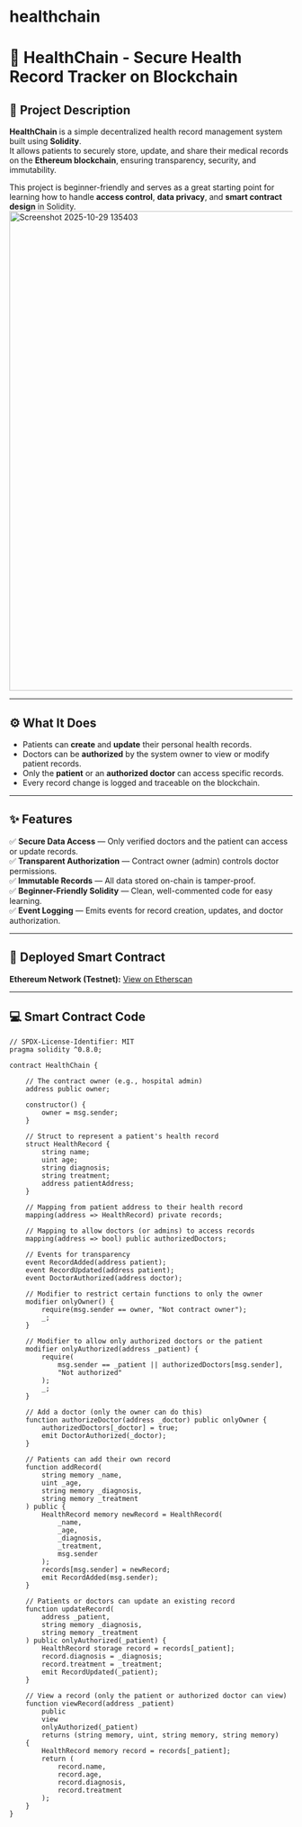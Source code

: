 # healthchain
# 🏥 HealthChain - Secure Health Record Tracker on Blockchain

## 🧠 Project Description
**HealthChain** is a simple decentralized health record management system built using **Solidity**.  
It allows patients to securely store, update, and share their medical records on the **Ethereum blockchain**, ensuring transparency, security, and immutability.  

This project is beginner-friendly and serves as a great starting point for learning how to handle **access control**, **data privacy**, and **smart contract design** in Solidity.
<img width="1908" height="852" alt="Screenshot 2025-10-29 135403" src="https://github.com/user-attachments/assets/63613166-6990-4c82-ac89-868885974e8e" />



---

## ⚙️ What It Does
- Patients can **create** and **update** their personal health records.  
- Doctors can be **authorized** by the system owner to view or modify patient records.  
- Only the **patient** or an **authorized doctor** can access specific records.  
- Every record change is logged and traceable on the blockchain.  

---

## ✨ Features
✅ **Secure Data Access** — Only verified doctors and the patient can access or update records.  
✅ **Transparent Authorization** — Contract owner (admin) controls doctor permissions.  
✅ **Immutable Records** — All data stored on-chain is tamper-proof.  
✅ **Beginner-Friendly Solidity** — Clean, well-commented code for easy learning.  
✅ **Event Logging** — Emits events for record creation, updates, and doctor authorization.  

---

## 🔗 Deployed Smart Contract
**Ethereum Network (Testnet):** [View on Etherscan](XXX)

---

## 💻 Smart Contract Code
```solidity
// SPDX-License-Identifier: MIT
pragma solidity ^0.8.0;

contract HealthChain {

    // The contract owner (e.g., hospital admin)
    address public owner;

    constructor() {
        owner = msg.sender;
    }

    // Struct to represent a patient's health record
    struct HealthRecord {
        string name;
        uint age;
        string diagnosis;
        string treatment;
        address patientAddress;
    }

    // Mapping from patient address to their health record
    mapping(address => HealthRecord) private records;

    // Mapping to allow doctors (or admins) to access records
    mapping(address => bool) public authorizedDoctors;

    // Events for transparency
    event RecordAdded(address patient);
    event RecordUpdated(address patient);
    event DoctorAuthorized(address doctor);

    // Modifier to restrict certain functions to only the owner
    modifier onlyOwner() {
        require(msg.sender == owner, "Not contract owner");
        _;
    }

    // Modifier to allow only authorized doctors or the patient
    modifier onlyAuthorized(address _patient) {
        require(
            msg.sender == _patient || authorizedDoctors[msg.sender],
            "Not authorized"
        );
        _;
    }

    // Add a doctor (only the owner can do this)
    function authorizeDoctor(address _doctor) public onlyOwner {
        authorizedDoctors[_doctor] = true;
        emit DoctorAuthorized(_doctor);
    }

    // Patients can add their own record
    function addRecord(
        string memory _name,
        uint _age,
        string memory _diagnosis,
        string memory _treatment
    ) public {
        HealthRecord memory newRecord = HealthRecord(
            _name,
            _age,
            _diagnosis,
            _treatment,
            msg.sender
        );
        records[msg.sender] = newRecord;
        emit RecordAdded(msg.sender);
    }

    // Patients or doctors can update an existing record
    function updateRecord(
        address _patient,
        string memory _diagnosis,
        string memory _treatment
    ) public onlyAuthorized(_patient) {
        HealthRecord storage record = records[_patient];
        record.diagnosis = _diagnosis;
        record.treatment = _treatment;
        emit RecordUpdated(_patient);
    }

    // View a record (only the patient or authorized doctor can view)
    function viewRecord(address _patient)
        public
        view
        onlyAuthorized(_patient)
        returns (string memory, uint, string memory, string memory)
    {
        HealthRecord memory record = records[_patient];
        return (
            record.name,
            record.age,
            record.diagnosis,
            record.treatment
        );
    }
}

